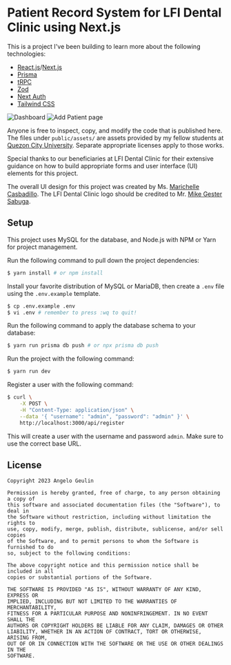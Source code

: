 # Patient Record System for LFI Dental Clinic using Next.js

This is a project I've been building to learn more about the following technologies:

- [React.js](https://beta.reactjs.org/)/[Next.js](https://nextjs.org/)
- [Prisma](https://www.prisma.io/)
- [tRPC](https://trpc.io/)
- [Zod](https://github.com/colinhacks/zod)
- [Next Auth](https://next-auth.js.org/)
- [Tailwind CSS](https://tailwindcss.com/)

![Dashboard](https://i.imgur.com/U8VWs7y.png)
![Add Patient page](https://i.imgur.com/yX9Kwd9.png)

Anyone is free to inspect, copy, and modify the code that is published here. The files under `public/assets/` are assets provided by my fellow students at [Quezon City University](https://qcu.edu.ph/). Separate appropriate licenses apply to those works.

Special thanks to our beneficiaries at LFI Dental Clinic for their extensive guidance on how to build appropriate forms and user interface (UI) elements for this project.

The overall UI design for this project was created by Ms. [Marichelle Casbadillo](https://www.facebook.com/chelle.19casbadillo). The LFI Dental Clinic logo should be credited to Mr. [Mike Gester Sabuga](https://www.facebook.com/r.mikegester).

## Setup

This project uses MySQL for the database, and Node.js with NPM or Yarn for project management.

Run the following command to pull down the project dependencies:

```sh
$ yarn install # or npm install
```

Install your favorite distribution of MySQL or MariaDB, then create a `.env` file using the `.env.example` template.

```sh
$ cp .env.example .env
$ vi .env # remember to press :wq to quit!
```

Run the following command to apply the database schema to your database:

```sh
$ yarn run prisma db push # or npx prisma db push
```

Run the project with the following command:

```sh
$ yarn run dev
```

Register a user with the following command:

```sh
$ curl \
    -X POST \
    -H "Content-Type: application/json" \
    --data '{ "username": "admin", "password": "admin" }' \
    http://localhost:3000/api/register
```

This will create a user with the username and password `admin`. Make sure to use the correct base URL.

## License

```
Copyright 2023 Angelo Geulin

Permission is hereby granted, free of charge, to any person obtaining a copy of
this software and associated documentation files (the "Software"), to deal in
the Software without restriction, including without limitation the rights to
use, copy, modify, merge, publish, distribute, sublicense, and/or sell copies
of the Software, and to permit persons to whom the Software is furnished to do
so, subject to the following conditions:

The above copyright notice and this permission notice shall be included in all
copies or substantial portions of the Software.

THE SOFTWARE IS PROVIDED "AS IS", WITHOUT WARRANTY OF ANY KIND, EXPRESS OR
IMPLIED, INCLUDING BUT NOT LIMITED TO THE WARRANTIES OF MERCHANTABILITY,
FITNESS FOR A PARTICULAR PURPOSE AND NONINFRINGEMENT. IN NO EVENT SHALL THE
AUTHORS OR COPYRIGHT HOLDERS BE LIABLE FOR ANY CLAIM, DAMAGES OR OTHER
LIABILITY, WHETHER IN AN ACTION OF CONTRACT, TORT OR OTHERWISE, ARISING FROM,
OUT OF OR IN CONNECTION WITH THE SOFTWARE OR THE USE OR OTHER DEALINGS IN THE
SOFTWARE.
```
